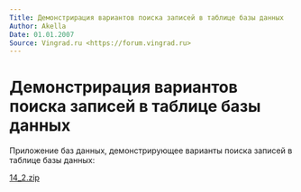 ```yaml
---
Title: Демонстрирация вариантов поиска записей в таблице базы данных
Author: Akella
Date: 01.01.2007
Source: Vingrad.ru <https://forum.vingrad.ru>
---
```



Демонстрирация вариантов поиска записей в таблице базы данных
=============================================================

Приложение баз данных, демонстрирующее варианты поиска записей в таблице базы данных:

[14_2.zip](14_2.zip)


